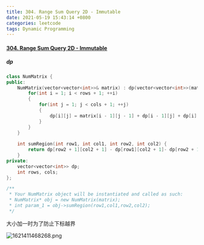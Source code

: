 ```yaml
---
title: 304. Range Sum Query 2D - Immutable
date: 2021-05-19 15:43:14 +0800
categories: leetcode
tags: Dynamic Programming
---
```

#### [304. Range Sum Query 2D - Immutable](https://leetcode.com/problems/range-sum-query-2d-immutable/)

##### dp
```c++
class NumMatrix {
public:
    NumMatrix(vector<vector<int>>& matrix) : dp(vector<vector<int>>(matrix.size() + 1, vector<int>(matrix[0].size() + 1, 0))), rows(matrix.size()), cols(matrix[0].size()) {
        for(int i = 1; i < rows + 1; ++i)
        {
            for(int j = 1; j < cols + 1; ++j)
            {
                dp[i][j] = matrix[i - 1][j - 1] + dp[i - 1][j] + dp[i][j - 1] - dp[i - 1][j - 1];
            }
        }
    }
    
    int sumRegion(int row1, int col1, int row2, int col2) {
        return dp[row2 + 1][col2 + 1] - dp[row1][col2 + 1]- dp[row2 + 1][col1] + dp[row1][col1];
    }
private:
    vector<vector<int>> dp;
    int rows, cols;
};

/**
 * Your NumMatrix object will be instantiated and called as such:
 * NumMatrix* obj = new NumMatrix(matrix);
 * int param_1 = obj->sumRegion(row1,col1,row2,col2);
 */
```

大小加一时为了防止下标越界

![1621411468268.png](https://image.cinte.cc/2021/05/19/7cd0db20fc189.png)
